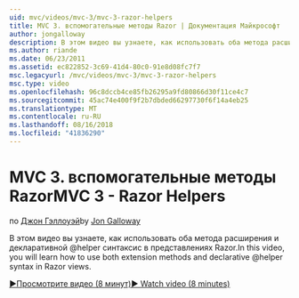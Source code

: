 ```yaml
---
uid: mvc/videos/mvc-3/mvc-3-razor-helpers
title: MVC 3. вспомогательные методы Razor | Документация Майкрософт
author: jongalloway
description: В этом видео вы узнаете, как использовать оба метода расширения и декларативной @helper синтаксис в представлениях Razor.
ms.author: riande
ms.date: 06/23/2011
ms.assetid: ec822852-3c69-41d4-80c0-91e8d08fc7f7
msc.legacyurl: /mvc/videos/mvc-3/mvc-3-razor-helpers
msc.type: video
ms.openlocfilehash: 96c8dccb4ce85fb26295a9fd80866d30f11ce4c7
ms.sourcegitcommit: 45ac74e400f9f2b7dbded66297730f6f14a4eb25
ms.translationtype: MT
ms.contentlocale: ru-RU
ms.lasthandoff: 08/16/2018
ms.locfileid: "41836290"
---
```

<a name="mvc-3---razor-helpers"></a><span data-ttu-id="235db-103">MVC 3. вспомогательные методы Razor</span><span class="sxs-lookup"><span data-stu-id="235db-103">MVC 3 - Razor Helpers</span></span>
====================
<span data-ttu-id="235db-104">по [Джон Гэллоуэй](https://github.com/jongalloway)</span><span class="sxs-lookup"><span data-stu-id="235db-104">by [Jon Galloway](https://github.com/jongalloway)</span></span>

<span data-ttu-id="235db-105">В этом видео вы узнаете, как использовать оба метода расширения и декларативной @helper синтаксис в представлениях Razor.</span><span class="sxs-lookup"><span data-stu-id="235db-105">In this video, you will learn how to use both extension methods and declarative @helper syntax in Razor views.</span></span>

[<span data-ttu-id="235db-106">&#9654;Просмотрите видео (8 минут)</span><span class="sxs-lookup"><span data-stu-id="235db-106">&#9654; Watch video (8 minutes)</span></span>](https://channel9.msdn.com/Blogs/ASP-NET-Site-Videos/mvc-3-razor-helpers)
